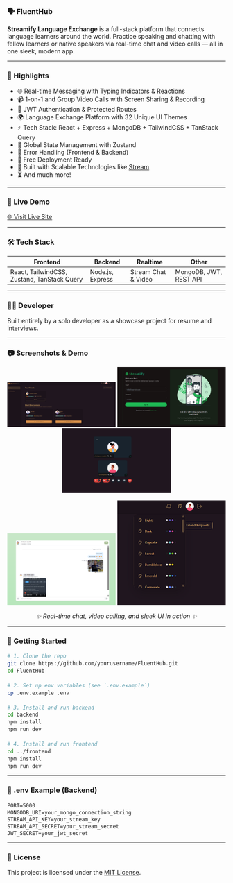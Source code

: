 
### 🗣️ FluentHub

**Streamify Language Exchange** is a full-stack platform that connects language learners around the world. Practice speaking and chatting with fellow learners or native speakers via real-time chat and video calls — all in one sleek, modern app.

---

### 🌟 Highlights

- 🌐 Real-time Messaging with Typing Indicators & Reactions
- 📹 1-on-1 and Group Video Calls with Screen Sharing & Recording
- 🔐 JWT Authentication & Protected Routes
- 🌍 Language Exchange Platform with 32 Unique UI Themes
- ⚡ Tech Stack: React + Express + MongoDB + TailwindCSS + TanStack Query
- 🧠 Global State Management with Zustand
- 🚨 Error Handling (Frontend & Backend)
- 🚀 Free Deployment Ready
- 🎯 Built with Scalable Technologies like [Stream](https://getstream.io/)
- ⏳ And much more!

---

### 🚀 Live Demo 
[🌐 Visit Live Site](https://e-commerce-store-fzy2.onrender.com)

---
### 🛠️ Tech Stack

| Frontend       | Backend         | Realtime            | Other                   |
|----------------|------------------|----------------------|--------------------------|
| React, TailwindCSS, Zustand, TanStack Query | Node.js, Express | Stream Chat & Video | MongoDB, JWT, REST API |

---

### 🧑‍💻 Developer

Built entirely by a solo developer as a showcase project for resume and interviews.

---

### 📷 Screenshots & Demo

<p align="center"> 
<img src="./frontend/public/home-page_stremify.png" alt="Homepage" width="250" /> 
<img src="./frontend/public/login_streamify.png" alt="Chat Room" width="250" /> 
<img src="./frontend/public/videocall_streamify.png" alt="Video Call" width="250" /> 
</p>
<p align = "center">
<img src="./frontend/public/chating_streamify.png" alt="Login Page" width="250" /> 
<img src="./frontend/public/background-change_streamify.png" alt="Profile Settings" width="250" /> 
</p> 
<p align="center"><i>✨ Real-time chat, video calling, and sleek UI in action ✨</i></p>

---

### 🚀 Getting Started

```bash
# 1. Clone the repo
git clone https://github.com/yourusername/FluentHub.git
cd FluentHub

# 2. Set up env variables (see `.env.example`)
cp .env.example .env

# 3. Install and run backend
cd backend
npm install
npm run dev

# 4. Install and run frontend
cd ../frontend
npm install
npm run dev
```

---

### 📝 .env Example (Backend)

```env
PORT=5000
MONGODB_URI=your_mongo_connection_string
STREAM_API_KEY=your_stream_key
STREAM_API_SECRET=your_stream_secret
JWT_SECRET=your_jwt_secret
```

---

### 📄 License 

This project is licensed under the [MIT License](./LICENSE).
